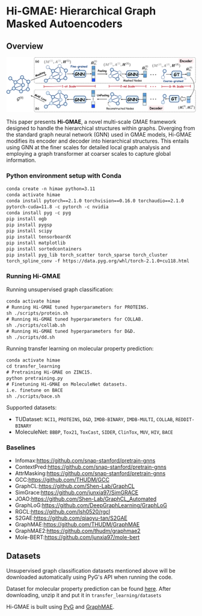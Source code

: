 # Hi-GMAE: Hierarchical Graph Masked Autoencoders

## Overview

![image](./imgs/image.png)

This paper presents **Hi-GMAE**, a novel multi-scale GMAE framework designed to handle the hierarchical structures within graphs. 
Diverging from the standard graph neural network (GNN)
used in GMAE models, Hi-GMAE modifies its encoder and decoder
into hierarchical structures. This entails using GNN at the finer scales
for detailed local graph analysis and employing a graph transformer
at coarser scales to capture global information. 
### Python environment setup with Conda

```
conda create -n himae python=3.11
conda activate himae
conda install pytorch==2.1.0 torchvision==0.16.0 torchaudio==2.1.0 pytorch-cuda=11.8 -c pytorch -c nvidia
conda install pyg -c pyg
pip install ogb
pip install pygsp
pip install scipy
pip install tensorboardX
pip install matplotlib
pip install sortedcontainers
pip install pyg_lib torch_scatter torch_sparse torch_cluster torch_spline_conv -f https://data.pyg.org/whl/torch-2.1.0+cu118.html
```

### Running Hi-GMAE

Running unsupervised graph classification:

```
conda activate himae
# Running Hi-GMAE tuned hyperparameters for PROTEINS.
sh ./scripts/protein.sh 
# Running Hi-GMAE tuned hyperparameters for COLLAB.
sh ./scripts/collab.sh 
# Running Hi-GMAE tuned hyperparameters for D&D.
sh ./scripts/dd.sh 
```
Running transfer learning on molecular property prediction:

```
conda activate himae
cd transfer_learning
# Pretraining Hi-GMAE on ZINC15.
python pretraining.py
# Finetuning Hi-GMAE on MoleculeNet datasets.
i.e. finetune on BACE
sh ./scripts/bace.sh
```

Supported datasets:

- TUDataset: `NCI1`, `PROTEINS`, `D&D`, `IMDB-BINARY`, `IMDB-MULTI`, `COLLAB`, `REDDIT-BINARY`
- MoleculeNet: `BBBP`, `Tox21`, `ToxCast`, `SIDER`, `ClinTox`, `MUV`, `HIV`, `BACE` 

### Baselines

- Infomax:https://github.com/snap-stanford/pretrain-gnns
- ContextPred:https://github.com/snap-stanford/pretrain-gnns                                            
- AttrMasking:https://github.com/snap-stanford/pretrain-gnns
- GCC:https://github.com/THUDM/GCC
- GraphCL:https://github.com/Shen-Lab/GraphCL
- SimGrace:https://github.com/junxia97/SimGRACE
- JOAO:https://github.com/Shen-Lab/GraphCL_Automated  
- GraphLoG:https://github.com/DeepGraphLearning/GraphLoG
- RGCL:https://github.com/lsh0520/rgcl
- S2GAE:https://github.com/qiaoyu-tan/S2GAE
- GraphMAE:https://github.com/THUDM/GraphMAE
- GraphMAE2:https://github.com/thudm/graphmae2
- Mole-BERT:https://github.com/junxia97/mole-bert
## Datasets

Unsupervised graph classification datasets mentioned above will be downloaded automatically using PyG's API when running the code. 

Dataset for molecular property prediction can be found [here](https://snap.stanford.edu/gnn-pretrain/data/chem_dataset.zip). After downloading, unzip it and put it in `transfer_learning/datasets`

Hi-GMAE is built using [PyG](https://www.pyg.org/) and [GraphMAE](https://github.com/THUDM/GraphMAE/tree/main). 
